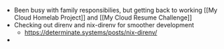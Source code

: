 - Been busy with family responsibilies, but getting back to working [[My Cloud Homelab Project]] and [[My Cloud Resume Challenge]] 
- Checking out direnv and nix-direnv for smoother development
	- https://determinate.systems/posts/nix-direnv/
- 
